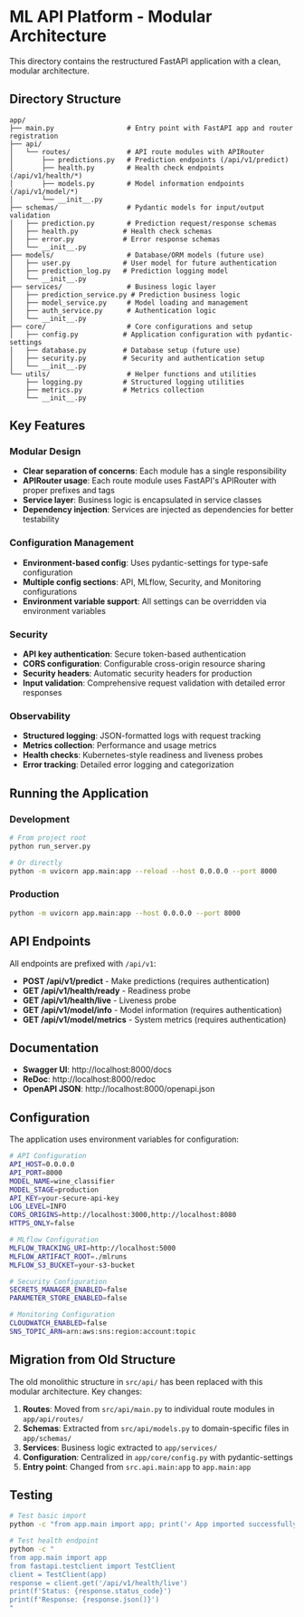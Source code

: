 # ML API Platform - Modular Architecture

This directory contains the restructured FastAPI application with a clean, modular architecture.

## Directory Structure

```
app/
├── main.py                  # Entry point with FastAPI app and router registration
├── api/
│   └── routes/              # API route modules with APIRouter
│       ├── predictions.py   # Prediction endpoints (/api/v1/predict)
│       ├── health.py        # Health check endpoints (/api/v1/health/*)
│       ├── models.py        # Model information endpoints (/api/v1/model/*)
│       └── __init__.py
├── schemas/                 # Pydantic models for input/output validation
│   ├── prediction.py        # Prediction request/response schemas
│   ├── health.py           # Health check schemas
│   ├── error.py            # Error response schemas
│   └── __init__.py
├── models/                  # Database/ORM models (future use)
│   ├── user.py             # User model for future authentication
│   ├── prediction_log.py   # Prediction logging model
│   └── __init__.py
├── services/                # Business logic layer
│   ├── prediction_service.py # Prediction business logic
│   ├── model_service.py     # Model loading and management
│   ├── auth_service.py      # Authentication logic
│   └── __init__.py
├── core/                    # Core configurations and setup
│   ├── config.py           # Application configuration with pydantic-settings
│   ├── database.py         # Database setup (future use)
│   ├── security.py         # Security and authentication setup
│   └── __init__.py
└── utils/                   # Helper functions and utilities
    ├── logging.py          # Structured logging utilities
    ├── metrics.py          # Metrics collection
    └── __init__.py
```

## Key Features

### Modular Design
- **Clear separation of concerns**: Each module has a single responsibility
- **APIRouter usage**: Each route module uses FastAPI's APIRouter with proper prefixes and tags
- **Service layer**: Business logic is encapsulated in service classes
- **Dependency injection**: Services are injected as dependencies for better testability

### Configuration Management
- **Environment-based config**: Uses pydantic-settings for type-safe configuration
- **Multiple config sections**: API, MLflow, Security, and Monitoring configurations
- **Environment variable support**: All settings can be overridden via environment variables

### Security
- **API key authentication**: Secure token-based authentication
- **CORS configuration**: Configurable cross-origin resource sharing
- **Security headers**: Automatic security headers for production
- **Input validation**: Comprehensive request validation with detailed error responses

### Observability
- **Structured logging**: JSON-formatted logs with request tracking
- **Metrics collection**: Performance and usage metrics
- **Health checks**: Kubernetes-style readiness and liveness probes
- **Error tracking**: Detailed error logging and categorization

## Running the Application

### Development
```bash
# From project root
python run_server.py

# Or directly
python -m uvicorn app.main:app --reload --host 0.0.0.0 --port 8000
```

### Production
```bash
python -m uvicorn app.main:app --host 0.0.0.0 --port 8000
```

## API Endpoints

All endpoints are prefixed with `/api/v1`:

- **POST /api/v1/predict** - Make predictions (requires authentication)
- **GET /api/v1/health/ready** - Readiness probe
- **GET /api/v1/health/live** - Liveness probe  
- **GET /api/v1/model/info** - Model information (requires authentication)
- **GET /api/v1/model/metrics** - System metrics (requires authentication)

## Documentation

- **Swagger UI**: http://localhost:8000/docs
- **ReDoc**: http://localhost:8000/redoc
- **OpenAPI JSON**: http://localhost:8000/openapi.json

## Configuration

The application uses environment variables for configuration:

```bash
# API Configuration
API_HOST=0.0.0.0
API_PORT=8000
MODEL_NAME=wine_classifier
MODEL_STAGE=production
API_KEY=your-secure-api-key
LOG_LEVEL=INFO
CORS_ORIGINS=http://localhost:3000,http://localhost:8080
HTTPS_ONLY=false

# MLflow Configuration  
MLFLOW_TRACKING_URI=http://localhost:5000
MLFLOW_ARTIFACT_ROOT=./mlruns
MLFLOW_S3_BUCKET=your-s3-bucket

# Security Configuration
SECRETS_MANAGER_ENABLED=false
PARAMETER_STORE_ENABLED=false

# Monitoring Configuration
CLOUDWATCH_ENABLED=false
SNS_TOPIC_ARN=arn:aws:sns:region:account:topic
```

## Migration from Old Structure

The old monolithic structure in `src/api/` has been replaced with this modular architecture. Key changes:

1. **Routes**: Moved from `src/api/main.py` to individual route modules in `app/api/routes/`
2. **Schemas**: Extracted from `src/api/models.py` to domain-specific files in `app/schemas/`
3. **Services**: Business logic extracted to `app/services/`
4. **Configuration**: Centralized in `app/core/config.py` with pydantic-settings
5. **Entry point**: Changed from `src.api.main:app` to `app.main:app`

## Testing

```bash
# Test basic import
python -c "from app.main import app; print('✓ App imported successfully')"

# Test health endpoint
python -c "
from app.main import app
from fastapi.testclient import TestClient
client = TestClient(app)
response = client.get('/api/v1/health/live')
print(f'Status: {response.status_code}')
print(f'Response: {response.json()}')
"
```